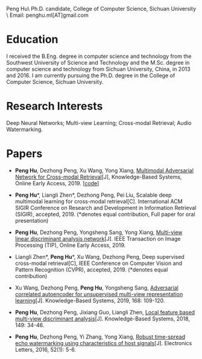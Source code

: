Peng Hu\\
Ph.D. candidate, College of Computer Science, Sichuan University \\
Email: penghu.ml[AT]gmail.com

# Education
I received the B.Eng. degree in computer science and technology from the Southwest University of Science and Technology and the M.Sc. degree in computer science and technology from Sichuan University, China, in 2013 and 2016. I am currently pursuing the Ph.D. degree in the College of Computer Science, Sichuan University.

# Research Interests
Deep Neural Networks; Multi-view Learning; Cross-modal Retrieval; Audio Watermarking.

# Papers
- **Peng Hu**, Dezhong Peng, Xu Wang, Yong Xiang, [Multimodal Adversarial Network for Cross-modal Retrieval](https://www.sciencedirect.com/science/article/abs/pii/S0950705119302230)[J], Knowledge-Based Systems, Online Early Access, 2019. \[[code](https://github.com/penghu-cs/MAN)\]

- **Peng Hu**\*, Liangli Zhen\*, Dezhong Peng, Pei Liu, Scalable deep multimodal learning for cross-modal retrieval[C]. International ACM SIGIR Conference on Research and Development in Information Retrieval (SIGIR), accepted, 2019. (*denotes equal contribution, Full paper for oral presentation)

- **Peng Hu**, Dezhong Peng, Yongsheng Sang, Yong Xiang, [Multi-view linear discriminant analysis network](https://ieeexplore.ieee.org/document/8704986)[J]. IEEE Transaction on Image Processing (TIP), Online Early Access, 2019.

- Liangli Zhen\*, **Peng Hu**\*, Xu Wang, Dezhong Peng, Deep supervised cross-modal retrieval[C], IEEE Conference on Computer Vision and Pattern Recognition (CVPR), accepted, 2019. (*denotes equal contribution)

- Xu Wang, Dezhong Peng, **Peng Hu**, Yongsheng Sang, [Adversarial correlated autoencoder for unsupervised multi-view representation learning](https://www.sciencedirect.com/science/article/pii/S0950705119300176)[J]. Knowledge-Based Systems, 2019, 168: 109-120.

- **Peng Hu**, Dezhong Peng, Jixiang Guo, Liangli Zhen, [Local feature based multi-view discriminant analysis](https://www.sciencedirect.com/science/article/pii/S0950705118300595)[J]. Knowledge-Based Systems, 2018, 149: 34-46.

- **Peng Hu**, Dezhong Peng, Yi Zhang, Yong Xiang, [Robust time-spread echo watermarking using characteristics of host signals](https://ieeexplore.ieee.org/abstract/document/7374810)[J]. Electronics Letters, 2016, 52(1): 5-6.
